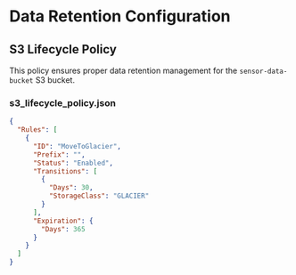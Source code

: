 # Data Retention Configuration

## S3 Lifecycle Policy

This policy ensures proper data retention management for the `sensor-data-bucket` S3 bucket.

### s3_lifecycle_policy.json

```json
{
  "Rules": [
    {
      "ID": "MoveToGlacier",
      "Prefix": "",
      "Status": "Enabled",
      "Transitions": [
        {
          "Days": 30,
          "StorageClass": "GLACIER"
        }
      ],
      "Expiration": {
        "Days": 365
      }
    }
  ]
}
